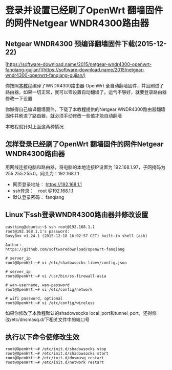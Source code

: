 登录并设置已经刷了OpenWrt 翻墙固件的网件Netgear WNDR4300路由器
===================================================

Netgear WNDR4300 预编译翻墙固件下载(2015-12-22)
--------

[https://software-download.name/2015/netgear-wndr4300-openwrt-fanqiang-gujian/](https://software-download.name/2015/netgear-wndr4300-openwrt-fanqiang-gujian/)

你按照[本教程](https://github.com/softwaredownload/openwrt-fanqiang)编译了WNDR4300路由器 OpenWrt 全自动翻墙固件，并且刷进了路由器，如果一切正常，就可以零设置自动翻墙了。运气不够好，就要登录路由器修改一下设置

你懶得自己编译翻墙固件，下载了本教程提供的Netgear WNDR4300路由器翻墙固件并刷进了路由器，就必须手动修改一些值才能自动翻墙

本教程就针对上面这两种情况

怎样登录已经刷了OpenWrt 翻墙固件的网件Netgear WNDR4300路由器
--------

用网线连接电脑和路由器，将电脑的本地连接IP设置为 192.168.1.97，子网掩码为 255.255.255.0，网关为：192.168.1.1

- 网页登录地址： https://192.168.1.1
- ssh登录：　root @192.168.1.1
- 默认登录密码： fanqiang

Linux下ssh登录WNDR4300路由器并修改设置
--------

    eastking@ubuntu:~$ ssh root@192.168.1.1
    root@192.168.1.1's password:
    BusyBox v1.24.1 (2015-12-18 16:02:57 CET) built-in shell (ash)

    Author:
    https://github.com/softwaredownload/openwrt-fanqiang

    # server_ip
    root@OpenWrt:~# vi /etc/shadowsocks-libev/config.json

    # server_ip
    root@OpenWrt:~# vi /usr/bin/ss-firewall-asia

    # wan-username, wan-password
    root@OpenWrt:~# vi /etc/config/network

    # wifi password, optional
    root@OpenWrt:~# vi /etc/config/wireless

如果你修改了本教程默认的shadowsocks local_port和tunnel_port，还得修改/etc/dnsmasq.d/下相关文件中的端口号

执行以下命令使修改生效
--------

    root@OpenWrt:~# /etc/init.d/shadowsocks stop
    root@OpenWrt:~# /etc/init.d/shadowsocks start
    root@OpenWrt:~# /etc/init.d/dnsmasq restart
    root@OpenWrt:~# /etc/init.d/network restart